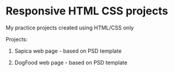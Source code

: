 # Responsive HTML CSS projects
 My practice projects created using HTML/CSS only

 Projects:
 1. Sapica web page - based on PSD template

 2. DogFood web page - based on PSD template
